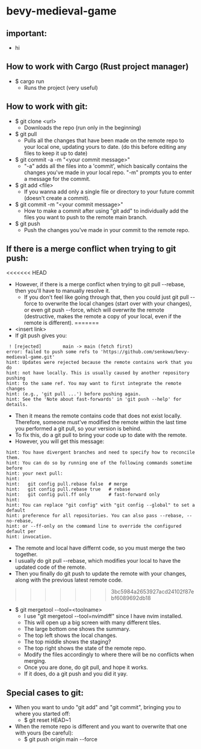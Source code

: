 # bevy-medieval-game
## important:
- hi
## How to work with Cargo (Rust project manager)
- $ cargo run
  - Runs the project (very useful)
## How to work with git:
- $ git clone \<url\>
  - Downloads the repo (run only in the beginning)
- $ git pull
  - Pulls all the changes that have been made on the remote repo to your local one, updating yours to date. (do this before editing any files to keep it up to date)
- $ git commit -a -m "\<your commit message\>"
  - "-a" adds all the files into a 'commit', which basically contains the changes you've made in your local repo. "-m" prompts you to enter a message for the commit. 
- $ git add \<file\>
  - If you wanna add only a single file or directory to your future commit (doesn't create a commit). 
- $ git commit -m "\<your commit message\>"
  - How to make a commit after using "git add" to individually add the files you want to push to the remote main branch.
- $ git push
  - Push the changes you've made in your commit to the remote repo.
## If there is a merge conflict when trying to git push:
<<<<<<< HEAD
- However, if there is a merge conflict when trying to git pull --rebase, then you'll have to manually resolve it.
  - If you don't feel like going through that, then you could just git pull --force to overwrite the local changes (start over with your changes), or even git push --force, which will overwrite the remote (destructive, makes the remote a copy of your local, even if the remote is different).
=======
- \<insert link\>
- If git push gives you:
~~~
 ! [rejected]        main -> main (fetch first)
error: failed to push some refs to 'https://github.com/senkowo/bevy-medieval-game.git'
hint: Updates were rejected because the remote contains work that you do
hint: not have locally. This is usually caused by another repository pushing
hint: to the same ref. You may want to first integrate the remote changes
hint: (e.g., 'git pull ...') before pushing again.
hint: See the 'Note about fast-forwards' in 'git push --help' for details.
~~~
  - Then it means the remote contains code that does not exist locally. Therefore, someone must've modified the remote within the last time you performed a git pull, so your version is behind. 
  - To fix this, do a git pull to bring your code up to date with the remote.
  - However, you will get this message:
~~~
hint: You have divergent branches and need to specify how to reconcile them.
hint: You can do so by running one of the following commands sometime before
hint: your next pull:
hint: 
hint:   git config pull.rebase false  # merge
hint:   git config pull.rebase true   # rebase
hint:   git config pull.ff only       # fast-forward only
hint: 
hint: You can replace "git config" with "git config --global" to set a default
hint: preference for all repositories. You can also pass --rebase, --no-rebase,
hint: or --ff-only on the command line to override the configured default per
hint: invocation.
~~~
  - The remote and local have differnt code, so you must merge the two together. 
  - I usually do git pull --rebase, which modifies your local to have the updated code of the remote. 
  - Then you finally do git push to update the remote with your changes, along with the previous latest remote code.
>>>>>>> 3bc5984a2653927acd24102f87ebf6089692db18
- $ git mergetool --tool=\<toolname\>
  - I use "git mergetool --tool=nvimdiff" since I have nvim installed. 
  - This will open up a big screen with many different tiles.
  - The large bottom one shows the summary.
  - The top left shows the local changes.
  - The top middle shows the staging?
  - The top right shows the state of the remote repo.
  - Modify the files accordingly to where there will be no conflicts when merging.
  - Once you are done, do git pull, and hope it works. 
  - If it does, do a git push and you did it yay.
## Special cases to git:
- When you want to undo "git add" and "git commit", bringing you to where you started off:
  - $ git reset HEAD~1
- When the remote repo is different and you want to overwrite that one with yours (be careful):
  - $ git push origin main --force
